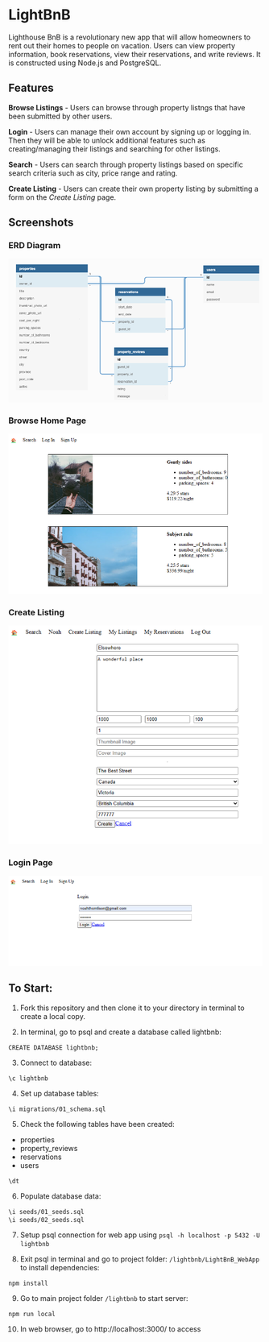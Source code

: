 # LightBnB
Lighthouse BnB is a revolutionary new app that will allow homeowners to rent out their homes to people on vacation. Users can view property information, book reservations, view their reservations, and write reviews. It is constructed using Node.js and PostgreSQL.

## Features

**Browse Listings** - Users can browse through property listngs that have been submitted by other users.

**Login** - Users can manage their own account by signing up or logging in. Then they will be able to unlock additional features such as creating/managing their listings and searching for other listings.

**Search** - Users can search through property listings based on specific search criteria such as city, price range and rating.

**Create Listing** - Users can create their own property listing by submitting a form on the *Create Listing* page.

## Screenshots

### ERD Diagram

![Database Design](docs/lightBnB-ERD.png)

### Browse Home Page
![Home Page](docs/main-page.png)

### Create Listing
![Create Listing](docs/create-listing.png)

### Login Page
![Login](docs/attempt-login.png)


## To Start:

1. Fork this repository and then clone it to your directory in terminal to create a local copy.

2. In terminal, go to psql and create a database called lightbnb: 
```
CREATE DATABASE lightbnb;
```

3. Connect to database:
```
\c lightbnb
```

4. Set up database tables:
```
\i migrations/01_schema.sql
```

5. Check the following tables have been created:
- properties
- property_reviews
- reservations
- users
```
\dt
```

6. Populate database data:
```
\i seeds/01_seeds.sql
\i seeds/02_seeds.sql
```

7. Setup psql connection for web app using  `psql -h localhost -p 5432 -U lightbnb`

8. Exit psql in terminal and go to project folder: `/lightbnb/LightBnB_WebApp` to install dependencies: 
```
npm install
```

9. Go to main project folder `/lightbnb` to start server:
```
npm run local
```

10. In web browser, go to http://localhost:3000/ to access 
